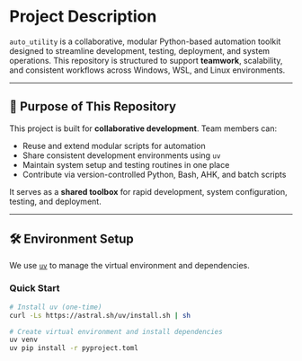 # Project Description

`auto_utility` is a collaborative, modular Python-based automation toolkit designed to streamline development, testing, deployment, and system operations. This repository is structured to support **teamwork**, scalability, and consistent workflows across Windows, WSL, and Linux environments.

---

## 🤝 Purpose of This Repository

This project is built for **collaborative development**. Team members can:

- Reuse and extend modular scripts for automation
- Share consistent development environments using `uv`
- Maintain system setup and testing routines in one place
- Contribute via version-controlled Python, Bash, AHK, and batch scripts

It serves as a **shared toolbox** for rapid development, system configuration, testing, and deployment.

---

## 🛠️ Environment Setup

We use [`uv`](https://github.com/astral-sh/uv) to manage the virtual environment and dependencies.

### Quick Start

```bash
# Install uv (one-time)
curl -Ls https://astral.sh/uv/install.sh | sh

# Create virtual environment and install dependencies
uv venv
uv pip install -r pyproject.toml
